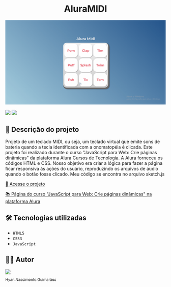 <h1 align="center"> AluraMIDI </h1>

![](https://raw.githubusercontent.com/hyanguimaraes/AluraMIDI/main/aluraMIDI.gif#vitrinedev)

![](https://img.shields.io/github/forks/hyanguimaraes/aluraMIDI?style=social) ![](https://img.shields.io/github/last-commit/hyanguimaraes/AluraMIDI?style=plastic)

📝 Descrição do projeto
---
Projeto de um teclado MIDI, ou seja, um teclado virtual que emite sons de bateria quando a tecla identificada com a onomatopéia é clicada. Este projeto foi realizado durante o curso "JavaScript para Web: Crie páginas dinâmicas" da plataforma Alura Cursos de Tecnologia.
A Alura forneceu os códigos HTML e CSS. Nosso objetivo era criar a lógica para fazer a página ficar responsiva às ações do usuário, reproduzindo os arquivos de áudio quando o botão fosse clicado. Meu código se encontra no arquivo sketch.js

[🔗 Acesse o projeto](https://hyanguimaraes.github.io/AluraMIDI/)

[📚 Página do curso "JavaScript para Web: Crie páginas dinâmicas" na plataforma Alura](https://www.alura.com.br/conteudo/javascript-web-paginas-dinamicas)

🛠️ Tecnologias utilizadas
---
- ``HTML5``
- ``CSS3``
- ``JavaScript``

✍🏻 Autor
---
 [<img src="https://avatars.githubusercontent.com/u/112709798?s=400&u=bf197a3880a44c701b3303e07c052a74cb8d96b1&v=4" width=115><br><sub>Hyan Nascimento Guimarães</sub>](https://github.com/hyanguimaraes)
